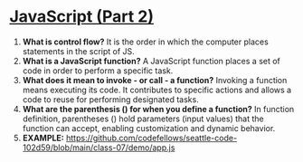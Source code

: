 # [JavaScript (Part 2)](https://github.com/codefellows/seattle-code-102d59/tree/main/class-07)
1. **What is control flow?** It is the order in which the computer places statements in the script of JS.
2. **What is a JavaScript function?** A JavaScript function places a set of code in order to perform a specific task.
3. **What does it mean to invoke - or call - a function?** Invoking a function means executing its code. It contributes to specific actions and allows a code to reuse for performing designated tasks.
4. **What are the parenthesis () for when you define a function?** In function definition, parentheses () hold parameters (input values) that the function can accept, enabling customization and dynamic behavior.
5. **EXAMPLE:** https://github.com/codefellows/seattle-code-102d59/blob/main/class-07/demo/app.js
